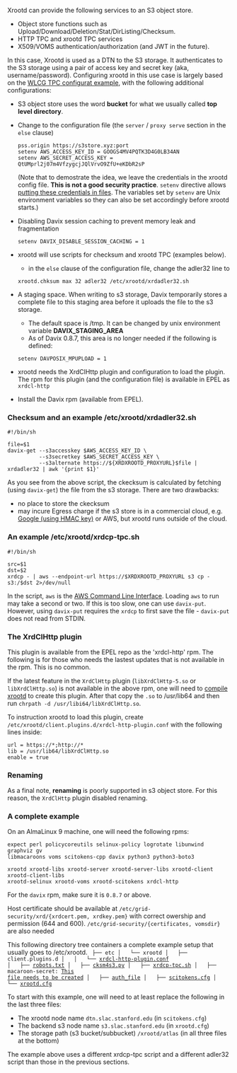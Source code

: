 Xrootd can provide the following services to an S3 object store.

* Object store functions such as Upload/Download/Deletion/Stat/DirListing/Checksum.
* HTTP TPC and xrootd TPC services
* X509/VOMS authentication/authorization (and JWT in the future).

In this case, Xrootd is used as a DTN to the S3 storage. It authenticates to the 
S3 storage using a pair of access key and secret key (aka, username/password).
Configuring xrootd in this use case is largely based on  the 
[WLCG TPC configurat example](#an-example-of-wlcg-tpc-configuration-with-x509-authentication),
with the following additional configurations:

  * S3 object store uses the word **bucket** for what we usually called **top level directory**.
  * Change to the configuration file (the `server` / `proxy serve` section in the `else` clause)

    ```
    pss.origin https://s3store.xyz:port
    setenv AWS_ACCESS_KEY_ID = GOOGS4MV4PQTK3D4G0LB34AN
    setenv AWS_SECRET_ACCESS_KEY = QtUMprl2j07m4VfzygcjJQlVrvO9ZfU+eKDbR2sP
    ```

    (Note that to demostrate the idea, we leave the credentials in the xrootd config file. 
    <b>This is not a good security practice</b>. `setenv` directive allows 
    [putting these credentials in files](https://xrootd.slac.stanford.edu/doc/dev55/Syntax_config.htm#_Toc520499869).
    The variables set by `setenv` are Unix environment variables so they can also be set
    accordingly before xrootd starts.)

  * Disabling Davix session caching to prevent memory leak and fragmentation
    ```
    setenv DAVIX_DISABLE_SESSION_CACHING = 1
    ```

  * xrootd will use scripts for checksum and xrootd TPC (examples below).
    - in the `else` clause of the configuration file, change the adler32 line to <p>
    ```
    xrootd.chksum max 32 adler32 /etc/xrootd/xrdadler32.sh
    ``` 
  * A staging space. When writing to s3 storage, Davix temporarily stores a complete file 
    to this staging area before it uploads the file to the s3 storage.
    - The default space is /tmp. It can be changed by unix environment variable 
      **DAVIX_STAGING_AREA**
    - As of Davix 0.8.7, this area is no longer needed if the following is defined:
    ```
    setenv DAVPOSIX_MPUPLOAD = 1
    ```
  * xrootd needs the XrdClHttp plugin and configuration to load the plugin. The rpm for this
    plugin (and the configuration file) is available in EPEL as `xrdcl-http`
  * Install the Davix rpm (available from EPEL).

### Checksum and an example /etc/xrootd/xrdadler32.sh

```
#!/bin/sh

file=$1
davix-get --s3accesskey $AWS_ACCESS_KEY_ID \
          --s3secretkey $AWS_SECRET_ACCESS_KEY \
          --s3alternate https://${XRDXROOTD_PROXYURL}$file | xrdadler32 | awk '{print $1}'
```

As you see from the above script, the ckecksum is calculated by fetching (using `davix-get`)
the file from the s3 storage. There are two drawbacks:

* no place to store the ckecksum
* may incure Egress charge if the s3 store is in a commercial cloud, e.g. 
  [Google (using HMAC key)](https://cloud.google.com/storage/docs/authentication/hmackeys)
  or AWS, but xrootd runs outside of the cloud.

### An example /etc/xrootd/xrdcp-tpc.sh

```
#!/bin/sh

src=$1
dst=$2
xrdcp - | aws --endpoint-url https://$XRDXROOTD_PROXYURL s3 cp - s3:/$dst 2>/dev/null
```

In the script, `aws` is the [AWS Command Line Interface](https://aws.amazon.com/cli/). Loading `aws`
to run may take a second or two. If this is too slow, one can use `davix-put`. However, using 
`davix-put` requires the `xrdcp` to first save the file - `davix-put` does not read from STDIN.

### The XrdClHttp plugin

This plugin is available from the EPEL repo as the 'xrdcl-http' rpm. The following is for those who 
needs the lastest updates that is not available in the rpm. This is no common.

If the latest feature in the `XrdClHttp` plugin (`libXrdClHttp-5.so` or `libXrdClHttp.so`) is not 
available in the above rpm, one will need to [compile xrootd](../Compile) to create this plugin.
After that copy the `.so` to /usr/lib64 and then run `chrpath -d /usr/libi64/libXrdClHttp.so`.

To instruction xrootd to load this plugin, create `/etc/xrootd/client.plugins.d/xrdcl-http-plugin.conf`
with the following lines inside:
```
url = https://*;http://*
lib = /usr/lib64/libXrdClHttp.so
enable = true
```

### Renaming 

As a final note, **renaming** is poorly supported in s3 object store. For this reason, the 
`XrdClHttp` plugin disabled renaming.

### A complete example

On an AlmaLinux 9 machine, one will need the following rpms:

```
expect perl policycoreutils selinux-policy logrotate libunwind graphviz gv 
libmacaroons voms scitokens-cpp davix python3 python3-boto3

xrootd xrootd-libs xrootd-server xrootd-server-libs xrootd-client xrootd-client-libs 
xrootd-selinux xrootd-voms xrootd-scitokens xrdcl-http
```

For the `davix` rpm, make sure it is `0.8.7` or above.

Host certificate should be available at `/etc/grid-security/xrd/{xrdcert.pem, xrdkey.pem}` with 
correct owership and permission (644 and 600). `/etc/grid-security/{certificates, vomsdir}` are also 
needed

This following directory tree containers a complete example setup that usually goes to /etc/xrootd. 
<code>
├── etc
│   └── xrootd
│       ├── client.plugins.d
│       │   └── [xrdcl-http-plugin.conf](s3_example/client.plugins.d/xrdcl-http-plugin.conf.txt)
│       ├── [robots.txt](s3_example/robots.txt)
│       ├── [cksm4s3.py](s3_example/cksm4s3.py.txt)
│       ├── [xrdcp-tpc.sh](s3_example/xrdcp-tpc.sh.txt)
│       ├── macaroon-secret: [This file needs to be created](../tpc/#generating-the-macaroon-secret)
│       ├── [auth_file](s3_example/auth_file.txt)
│       ├── [scitokens.cfg](s3_example/scitokens.cfg.txt)
│       └── [xrootd.cfg](s3_example/xrootd.cfg.txt)
</code>

To start with this example, one will need to at least replace the following in the last three files:

* The xrootd node name `dtn.slac.stanford.edu` (in `scitokens.cfg`)
* The backend s3 node name `s3.slac.stanford.edu` (in `xrootd.cfg`)
* The storage path (s3 bucket/subbucket) `/xrootd/atlas` (in all three files at the bottom)

The example above uses a different xrdcp-tpc script and a different adler32 script than those in the
previous sections.

